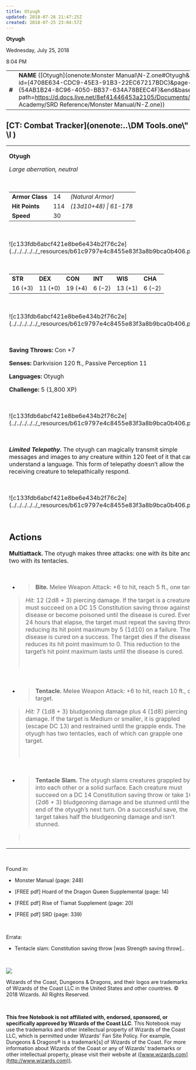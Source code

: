 ```yaml
---
title: Otyugh
updated: 2018-07-26 21:47:25Z
created: 2018-07-25 23:04:57Z
---
```


**Otyugh**

Wednesday, July 25, 2018

8:04 PM

|        |                                                                                                                                                                                                                                                                                      |        |         |         |     |       |         |
|--------|--------------------------------------------------------------------------------------------------------------------------------------------------------------------------------------------------------------------------------------------------------------------------------------|--------|---------|---------|-----|-------|---------|
| **\#** | **NAME** ([Otyugh](onenote:Monster Manual\\N-Z.one#Otyugh&section-id={4708E634-CDC9-45E3-91B3-22EC67217BDC}&page-id={54AB1B24-8C96-4050-BB37-634A78BEEC4F}&end&base-path=https://d.docs.live.net/8ef41446453a2105/Documents/Adventure Academy/SRD Reference/Monster Manual/N-Z.one)) | **14** | **114** | **114** | \-  | Notes | 1800 XP |

## [CT: Combat Tracker](onenote:..\\DM Tools.one\\" \l )

<table><tbody><tr class="odd"><td><p><strong>Otyugh</strong></p><p><em>Large aberration, neutral</em></p><p> </p><table><tbody><tr class="odd"><td><strong>Armor Class</strong></td><td>14</td><td><em>(Natural Armor)</em></td></tr><tr class="even"><td><strong>Hit Points</strong></td><td>114</td><td><em>(13d10+48) | 61-178</em></td></tr><tr class="odd"><td><strong>Speed</strong></td><td>30</td><td> </td></tr></tbody></table><p> </p><p>![c133fdb6abcf421e8be6e434b2f76c2e](../../../../../_resources/b61c9797e4c8455e83f3a8b9bca0b406.png)</p><p> </p><table><tbody><tr class="odd"><td><strong>STR</strong></td><td><strong>DEX</strong></td><td><strong>CON</strong></td><td><strong>INT</strong></td><td><strong>WIS</strong></td><td><strong>CHA</strong></td></tr><tr class="even"><td>16 (+3)</td><td>11 (+0)</td><td>19 (+4)</td><td>6 (−2)</td><td>13 (+1)</td><td>6 (−2)</td></tr></tbody></table><p> </p><p>![c133fdb6abcf421e8be6e434b2f76c2e](../../../../../_resources/b61c9797e4c8455e83f3a8b9bca0b406.png)</p><p> </p><p><strong>Saving Throws:</strong> Con +7</p><p><strong>Senses:</strong> Darkvision 120 ft., Passive Perception 11</p><p><strong>Languages:</strong> Otyugh</p><p><strong>Challenge:</strong> 5 (1,800 XP)</p><p> </p><p>![c133fdb6abcf421e8be6e434b2f76c2e](../../../../../_resources/b61c9797e4c8455e83f3a8b9bca0b406.png)</p><p> </p><p><em><strong>Limited Telepathy.</strong></em> The otyugh can magically transmit simple messages and images to any creature within 120 feet of it that can understand a language. This form of telepathy doesn’t allow the receiving creature to telepathically respond.</p><p> </p><p>![c133fdb6abcf421e8be6e434b2f76c2e](../../../../../_resources/b61c9797e4c8455e83f3a8b9bca0b406.png)</p><h2 id="actions"><strong><br />
Actions</strong></h2><p><strong>Multiattack.</strong> The otyugh makes three attacks: one with its bite and two with its tentacles.</p><p> </p><ul><li><blockquote><p><strong>Bite.</strong> Melee Weapon Attack: +6 to hit, reach 5 ft., one target.</p></blockquote></li></ul><blockquote><p><em>Hit:</em> 12 (2d8 + 3) piercing damage. If the target is a creature, it must succeed on a DC 15 Constitution saving throw against disease or become poisoned until the disease is cured. Every 24 hours that elapse, the target must repeat the saving throw, reducing its hit point maximum by 5 (1d10) on a failure. The disease is cured on a success. The target dies if the disease reduces its hit point maximum to 0. This reduction to the target’s hit point maximum lasts until the disease is cured.</p><p> </p></blockquote><p> </p><ul><li><blockquote><p><strong>Tentacle.</strong> Melee Weapon Attack: +6 to hit, reach 10 ft., one target.</p></blockquote></li></ul><blockquote><p><em>Hit:</em> 7 (1d8 + 3) bludgeoning damage plus 4 (1d8) piercing damage. If the target is Medium or smaller, it is grappled (escape DC 13) and restrained until the grapple ends. The otyugh has two tentacles, each of which can grapple one target.</p><p> </p></blockquote><p> </p><ul><li><blockquote><p><strong>Tentacle Slam.</strong> The otyugh slams creatures grappled by it into each other or a solid surface. Each creature must succeed on a DC 14 Constitution saving throw or take 10 (2d6 + 3) bludgeoning damage and be stunned until the end of the otyugh’s next turn. On a successful save, the target takes half the bludgeoning damage and isn’t stunned.</p></blockquote></li></ul><blockquote><p> </p></blockquote></td></tr></tbody></table>

 

Found in:

-   Monster Manual (page: 248)

-   \[FREE pdf\] Hoard of the Dragon Queen Supplemental (page: 14)

-   \[FREE pdf\] Rise of Tiamat Supplement (page: 20)

-   \[FREE pdf\] SRD (page: 339)

 

Errata:

-   Tentacle slam: Constitution saving throw \[was Strength saving throw\]..

 

![](tmp\media\image2.png)

Wizards of the Coast, Dungeons & Dragons, and their logos are trademarks of Wizards of the Coast LLC in the United States and other countries. © 2018 Wizards. All Rights Reserved.

 

**This free Notebook is not affiliated with, endorsed, sponsored, or specifically approved by Wizards of the Coast LLC**. This Notebook may use the trademarks and other intellectual property of Wizards of the Coast LLC, which is permitted under Wizards' Fan Site Policy. For example, Dungeons & Dragons® is a trademark\[s\] of Wizards of the Coast. For more information about Wizards of the Coast or any of Wizards' trademarks or other intellectual property, please visit their website at ([www.wizards.com](http://www.wizards.com)).
